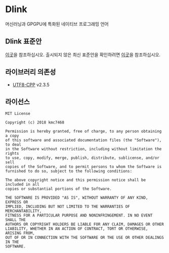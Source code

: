 # Dlink
머신러닝과 GPGPU에 특화된 네이티브 프로그래밍 언어

## Dlink 표준안
[이곳](https://dlinklang.github.io/standard/)을 참조하십시오. 출시되지 않은 최신 표준안을 확인하려면 [이곳](https://github.com/DlinkLang/Dlink-Standard)을 참조하십시오.

## 라이브러리 의존성
- [UTF8-CPP](https://github.com/nemtrif/utfcpp) v2.3.5

## 라이선스
```
MIT License

Copyright (c) 2018 kmc7468

Permission is hereby granted, free of charge, to any person obtaining a copy
of this software and associated documentation files (the "Software"), to deal
in the Software without restriction, including without limitation the rights
to use, copy, modify, merge, publish, distribute, sublicense, and/or sell
copies of the Software, and to permit persons to whom the Software is
furnished to do so, subject to the following conditions:

The above copyright notice and this permission notice shall be included in all
copies or substantial portions of the Software.

THE SOFTWARE IS PROVIDED "AS IS", WITHOUT WARRANTY OF ANY KIND, EXPRESS OR
IMPLIED, INCLUDING BUT NOT LIMITED TO THE WARRANTIES OF MERCHANTABILITY,
FITNESS FOR A PARTICULAR PURPOSE AND NONINFRINGEMENT. IN NO EVENT SHALL THE
AUTHORS OR COPYRIGHT HOLDERS BE LIABLE FOR ANY CLAIM, DAMAGES OR OTHER
LIABILITY, WHETHER IN AN ACTION OF CONTRACT, TORT OR OTHERWISE, ARISING FROM,
OUT OF OR IN CONNECTION WITH THE SOFTWARE OR THE USE OR OTHER DEALINGS IN THE
SOFTWARE.
```